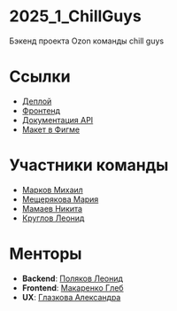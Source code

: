 # 2025_1_ChillGuys
Бэкенд проекта Ozon команды chill guys

# Ссылки 

+ [Деплой](http://90.156.217.63/)
+ [Фронтенд](https://github.com/frontend-park-mail-ru/2025_1_Chill_Guys)
+ [Документация API](http://90.156.217.63:8081/api/swagger/index.html)
+ [Макет в Фигме](https://www.figma.com/design/Pl0OU8Hrg2O9prMhrTiqrX/Bazaar_Chill_Guys_2025?node-id=0-1&p=f&t=59tFe8ABFlUZLsDP-0)

# Участники команды

+ [Марков Михаил](https://github.com/mishamarkov15)
+ [Мещерякова Мария](https://github.com/marrriamme)
+ [Мамаев Никита ](https://github.com/nik-mLb)
+ [Круглов Леонид](https://github.com/lenya1567)

# Менторы

+ **Backend**: [Поляков Леонид](https://github.com/Benzogang-Tape) 
+ **Frontend**: [Макаренко Глеб](https://github.com/Glibusss) 
+ **UX**: [Глазкова Александра](https://t.me/aglazkowa) 